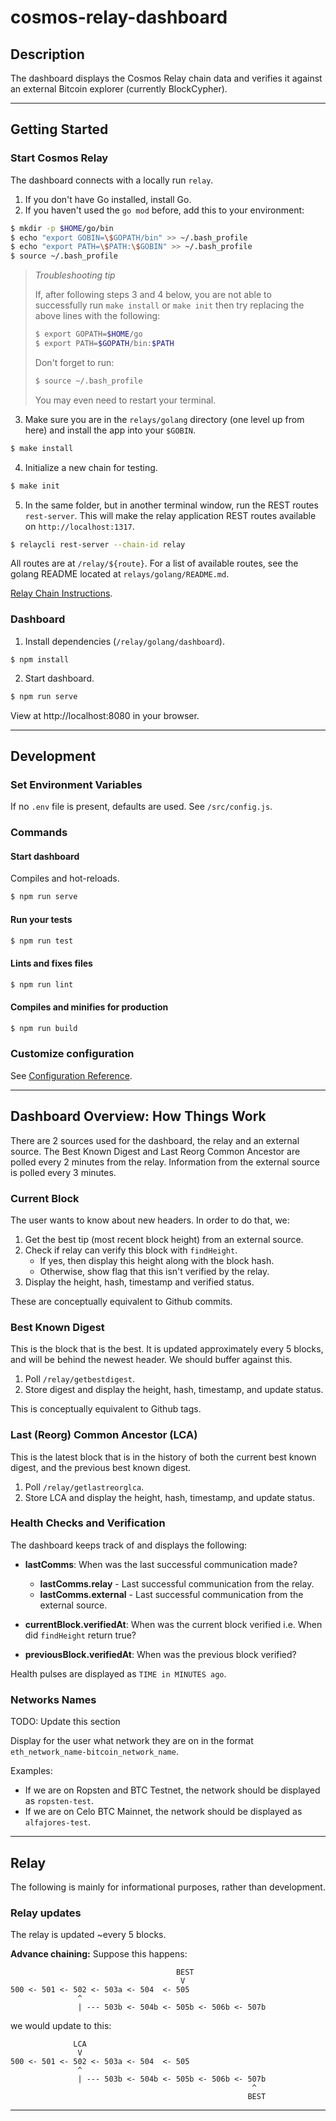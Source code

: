 # cosmos-relay-dashboard

## Description

The dashboard displays the Cosmos Relay chain data and verifies it against an external Bitcoin explorer (currently BlockCypher).

--------------------------

## Getting Started

### Start Cosmos Relay

The dashboard connects with a locally run `relay`.

1. If you don't have Go installed, install Go.
2. If you haven't used the `go mod` before, add this to your environment:

```bash
$ mkdir -p $HOME/go/bin
$ echo "export GOBIN=\$GOPATH/bin" >> ~/.bash_profile
$ echo "export PATH=\$PATH:\$GOBIN" >> ~/.bash_profile
$ source ~/.bash_profile
```

 > *Troubleshooting tip*
 >
 > If, after following steps 3 and 4 below, you are not able to successfully run `make install` or `make init` then try replacing the above lines with the following:
 >
 >```bash
 > $ export GOPATH=$HOME/go
 > $ export PATH=$GOPATH/bin:$PATH
 > ```
 >
 > Don't forget to run:
 > ```bash
 > $ source ~/.bash_profile
 > ```
 >
 > You may even need to restart your terminal.

3. Make sure you are in the `relays/golang` directory (one level up from here) and install the app into your `$GOBIN`.

```bash
$ make install
```

4. Initialize a new chain for testing.

```bash
$ make init
```

5. In the same folder, but in another terminal window, run the REST routes `rest-server`. This will make the relay application REST routes available on `http://localhost:1317`.

```bash
$ relaycli rest-server --chain-id relay
```

All routes are at `/relay/${route}`. For a list of available routes, see the golang README located at `relays/golang/README.md`.

[Relay Chain Instructions](https://github.com/summa-tx/relays/blob/master/golang/scripts/README.md).

### Dashboard

1. Install dependencies (`/relay/golang/dashboard`).

```base
$ npm install
```

2. Start dashboard.

```bash
$ npm run serve
```

View at http://localhost:8080 in your browser.

--------------------------

## Development

### Set Environment Variables

If no `.env` file is present, defaults are used. See `/src/config.js`.

### Commands

#### Start dashboard

Compiles and hot-reloads.

```sh
$ npm run serve
```

#### Run your tests

```sh
$ npm run test
```

#### Lints and fixes files

```sh
$ npm run lint
```

#### Compiles and minifies for production

```sh
$ npm run build
```

### Customize configuration

See [Configuration Reference](https://cli.vuejs.org/config/).

--------------------------

## Dashboard Overview: How Things Work

There are 2 sources used for the dashboard, the relay and an external source.  The Best Known Digest and Last Reorg Common Ancestor are polled every 2 minutes from the relay.  Information from the external source is polled every 3 minutes.

### Current Block

The user wants to know about new headers. In order to do that, we:

1. Get the best tip (most recent block height) from an external source.
2. Check if relay can verify this block with `findHeight`.
    - If yes, then display this height along with the block hash.
    - Otherwise, show flag that this isn't verified by the relay.
3. Display the height, hash, timestamp and verified status.

These are conceptually equivalent to Github commits.

### Best Known Digest

This is the block that is the best. It is updated approximately every 5 blocks, and will be behind the newest header.
We should buffer against this.

1. Poll `/relay/getbestdigest`.
2. Store digest and display the height, hash, timestamp, and update status.

This is conceptually equivalent to Github tags.

### Last (Reorg) Common Ancestor (LCA)

This is the latest block that is in the history of both the current best known digest, and the previous best known digest.

1. Poll `/relay/getlastreorglca`.
2. Store LCA and display the height, hash, timestamp, and update status.

### Health Checks and Verification

The dashboard keeps track of and displays the following:

* **lastComms**: When was the last successful communication made?
  * **lastComms.relay** - Last successful communication from the relay.
  * **lastComms.external** - Last successful communication from the external source.

* **currentBlock.verifiedAt**: When was the current block verified i.e. When did `findHeight` return true?

* **previousBlock.verifiedAt**: When was the previous block verified?

Health pulses are displayed as `TIME in MINUTES ago`.

### Networks Names
TODO: Update this section

Display for the user what network they are on in the format `eth_network_name-bitcoin_network_name`.

Examples:
- If we are on Ropsten and BTC Testnet, the network should be displayed as `ropsten-test`.
- If we are on Celo BTC Mainnet, the network should be displayed as `alfajores-test`.

--------------------------

## Relay

The following is mainly for informational purposes, rather than development.

### Relay updates

The relay is updated ~every 5 blocks.

**Advance chaining:**
Suppose this happens:

```
                                     BEST
                                      V
500 <- 501 <- 502 <- 503a <- 504  <- 505
               ^
               | --- 503b <- 504b <- 505b <- 506b <- 507b
```

we would update to this:
```
              LCA
               V
500 <- 501 <- 502 <- 503a <- 504  <- 505
               ^
               | --- 503b <- 504b <- 505b <- 506b <- 507b
                                                      ^
                                                     BEST
```

--------------------------
